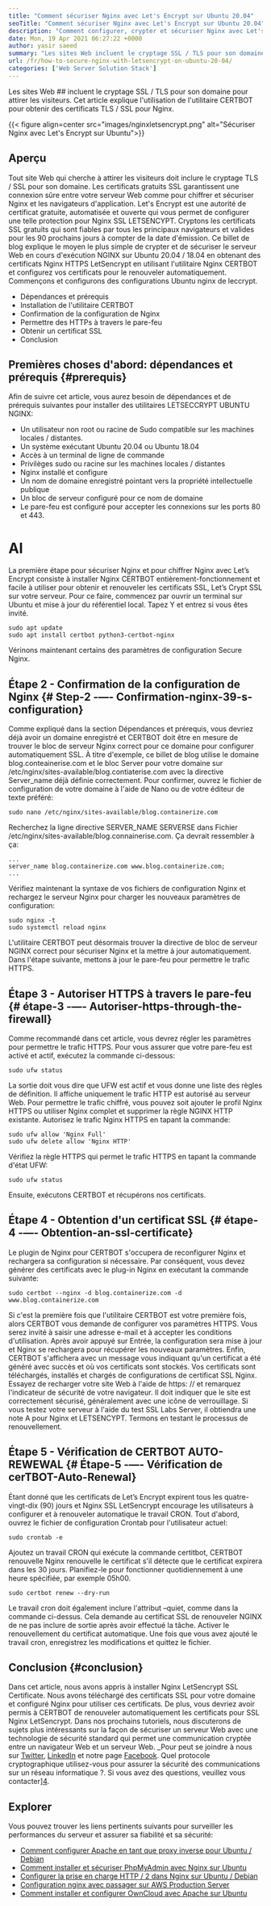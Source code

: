 ```yaml
---
title: "Comment sécuriser Nginx avec Let's Encrypt sur Ubuntu 20.04" 
seoTitle: "Comment sécuriser Nginx avec Let's Encrypt sur Ubuntu 20.04" 
description: "Comment configurer, crypter et sécuriser Nginx avec Let's Encrypt sur Ubuntu. Cryptons le client pour générer des certificats pour configurer automatiquement Nginx." 
date: Mon, 19 Apr 2021 06:27:22 +0000
author: yasir saeed
summary: "Les sites Web incluent le cryptage SSL / TLS pour son domaine pour attirer les visiteurs. Cet article explique l'utilisation de l'utilitaire CERTBOT pour obtenir des certificats TLS / SSL pour Nginx." 
url: /fr/how-to-secure-nginx-with-letsencrypt-on-ubuntu-20-04/
categories: ['Web Server Solution Stack']
---
```


Les sites Web ## incluent le cryptage SSL / TLS pour son domaine pour attirer les visiteurs. Cet article explique l'utilisation de l'utilitaire CERTBOT pour obtenir des certificats TLS / SSL pour Nginx.

{{< figure align=center src="images/nginxletsencrypt.png" alt="Sécuriser Nginx avec Let's Encrypt sur Ubuntu">}}


## **Aperçu**
Tout site Web qui cherche à attirer les visiteurs doit inclure le cryptage TLS / SSL pour son domaine. Les certificats gratuits SSL garantissent une connexion sûre entre votre serveur Web comme pour chiffrer et sécuriser Nginx et les navigateurs d'application. Let's Encrypt est une autorité de certificat gratuite, automatisée et ouverte qui vous permet de configurer une telle protection pour Nginx SSL LETSENCYPT. Cryptons les certificats SSL gratuits qui sont fiables par tous les principaux navigateurs et valides pour les 90 prochains jours à compter de la date d'émission.
Ce billet de blog explique le moyen le plus simple de crypter et de sécuriser le serveur Web en cours d'exécution NGINX sur Ubuntu 20.04 / 18.04 en obtenant des certificats Nginx HTTPS LetSencrypt en utilisant l'utilitaire Nginx CERTBOT et configurez vos certificats pour le renouveler automatiquement. Commençons et configurons des configurations Ubuntu nginx de leccrypt.
  * Dépendances et prérequis
  * Installation de l'utilitaire CERTBOT
  * Confirmation de la configuration de Nginx
  * Permettre des HTTPs à travers le pare-feu
  * Obtenir un certificat SSL
  * Conclusion

## Premières choses d'abord: dépendances et prérequis   {#prerequis}
Afin de suivre cet article, vous aurez besoin de dépendances et de prérequis suivantes pour installer des utilitaires LETSECCRYPT UBUNTU NGINX:
  * Un utilisateur non root ou racine de Sudo compatible sur les machines locales / distantes.
  * Un système exécutant Ubuntu 20.04 ou Ubuntu 18.04
  * Accès à un terminal de ligne de commande
  * Privilèges sudo ou racine sur les machines locales / distantes
  * Nginx installé et configure
  * Un nom de domaine enregistré pointant vers la propriété intellectuelle publique
  * Un bloc de serveur configuré pour ce nom de domaine
  * Le pare-feu est configuré pour accepter les connexions sur les ports 80 et 443.

# Al
La première étape pour sécuriser Nginx et pour chiffrer Nginx avec Let’s Encrypt consiste à installer Nginx CERTBOT entièrement-fonctionnement et facile à utiliser pour obtenir et renouveler les certificats SSL, Let’s Crypt SSL sur votre serveur. Pour ce faire, commencez par ouvrir un terminal sur Ubuntu et mise à jour du référentiel local. Tapez Y et entrez si vous êtes invité.
```
sudo apt update
sudo apt install certbot python3-certbot-nginx

```
Vérinons maintenant certains des paramètres de configuration Secure Nginx.

## Étape 2 - Confirmation de la configuration de Nginx   {# Step-2 -—- Confirmation-nginx-39-s-configuration}
Comme expliqué dans la section Dépendances et prérequis, vous devriez déjà avoir un domaine enregistré et CERTBOT doit être en mesure de trouver le bloc de serveur Nginx correct pour ce domaine pour configurer automatiquement SSL. À titre d'exemple, ce billet de blog utilise le domaine blog.conteainerise.com et le bloc Server pour votre domaine sur /etc/nginx/sites-available/blog.contiaterise.com avec la directive Server_name déjà définie correctement.
Pour confirmer, ouvrez le fichier de configuration de votre domaine à l'aide de Nano ou de votre éditeur de texte préféré:
```
sudo nano /etc/nginx/sites-available/blog.containerize.com

```
Recherchez la ligne directive SERVER_NAME SERVERSE dans Fichier /etc/nginx/sites-available/blog.connainerise.com. Ça devrait ressembler à ça:
```
...
server_name blog.containerize.com www.blog.containerize.com;
...
```
Vérifiez maintenant la syntaxe de vos fichiers de configuration Nginx et rechargez le serveur Nginx pour charger les nouveaux paramètres de configuration:
```
sudo nginx -t
sudo systemctl reload nginx

```
L'utilitaire CERTBOT peut désormais trouver la directive de bloc de serveur NGINX correct pour sécuriser Nginx et la mettre à jour automatiquement. Dans l'étape suivante, mettons à jour le pare-feu pour permettre le trafic HTTPS.

## Étape 3 - Autoriser HTTPS à travers le pare-feu   {# étape-3 -—- Autoriser-https-through-the-firewall}
Comme recommandé dans cet article, vous devrez régler les paramètres pour permettre le trafic HTTPS. Pour vous assurer que votre pare-feu est activé et actif, exécutez la commande ci-dessous:
```
sudo ufw status

```
La sortie doit vous dire que UFW est actif et vous donne une liste des règles de définition. Il affiche uniquement le trafic HTTP est autorisé au serveur Web. Pour permettre le trafic chiffré, vous pouvez soit ajouter le profil Nginx HTTPS ou utiliser Nginx complet et supprimer la règle NGINX HTTP existante. Autorisez le trafic Nginx HTTPS en tapant la commande:
```
sudo ufw allow 'Nginx Full'
sudo ufw delete allow 'Nginx HTTP'

```
Vérifiez la règle HTTPS qui permet le trafic HTTPS en tapant la commande d'état UFW:
```
sudo ufw status

```
Ensuite, exécutons CERTBOT et récupérons nos certificats.

## Étape 4 - Obtention d'un certificat SSL   {# étape-4 -—- Obtention-an-ssl-certificate}
Le plugin de Nginx pour CERTBOT s'occupera de reconfigurer Nginx et rechargera sa configuration si nécessaire. Par conséquent, vous devez générer des certificats avec le plug-in Nginx en exécutant la commande suivante:
```
sudo certbot --nginx -d blog.containerize.com -d www.blog.containerize.com

```
Si c'est la première fois que l'utilitaire CERTBOT est votre première fois, alors CERTBOT vous demande de configurer vos paramètres HTTPS. Vous serez invité à saisir une adresse e-mail et à accepter les conditions d'utilisation. Après avoir appuyé sur Entrée, la configuration sera mise à jour et Nginx se rechargera pour récupérer les nouveaux paramètres. Enfin, CERTBOT s'affichera avec un message vous indiquant qu'un certificat a été généré avec succès et où vos certificats sont stockés.
Vos certificats sont téléchargés, installés et chargés de configurations de certificat SSL Nginx. Essayez de recharger votre site Web à l'aide de https: // et remarquez l'indicateur de sécurité de votre navigateur. Il doit indiquer que le site est correctement sécurisé, généralement avec une icône de verrouillage. Si vous testez votre serveur à l'aide du test SSL Labs Server, il obtiendra une note A pour Nginx et LETSENCYPT.
Termons en testant le processus de renouvellement.

## Étape 5 - Vérification de CERTBOT AUTO-REWEWAL   {# Étape-5 -—- Vérification de cerTBOT-Auto-Renewal}
Étant donné que les certificats de Let’s Encrypt expirent tous les quatre-vingt-dix (90) jours et Nginx SSL LetSencrypt encourage les utilisateurs à configurer et à renouveler automatique le travail CRON. Tout d'abord, ouvrez le fichier de configuration Crontab pour l'utilisateur actuel:
```
sudo crontab -e
```
Ajoutez un travail CRON qui exécute la commande certitbot, CERTBOT renouvelle Nginx renouvelle le certificat s'il détecte que le certificat expirera dans les 30 jours. Planifiez-le pour fonctionner quotidiennement à une heure spécifiée, par exemple 05h00.
```
sudo certbot renew --dry-run

```
Le travail cron doit également inclure l'attribut –quiet, comme dans la commande ci-dessus. Cela demande au certificat SSL de renouveler NGINX de ne pas inclure de sortie après avoir effectué la tâche. Activer le renouvellement du certificat automatique. Une fois que vous avez ajouté le travail cron, enregistrez les modifications et quittez le fichier.

## Conclusion   {#conclusion}
Dans cet article, nous avons appris à installer Nginx LetSencrypt SSL Certificate. Nous avons téléchargé des certificats SSL pour votre domaine et configuré Nginx pour utiliser ces certificats. De plus, vous devriez avoir permis à CERTBOT de renouveler automatiquement les certificats pour SSL Nginx LetSencrypt. Dans nos prochains tutoriels, nous discuterons de sujets plus intéressants sur la façon de sécuriser un serveur Web avec une technologie de sécurité standard qui permet une communication cryptée entre un navigateur Web et un serveur Web.
_Pour peut se joindre à nous sur [Twitter][1], [LinkedIn][2] et notre page [Facebook][3]. Quel protocole cryptographique utilisez-vous pour assurer la sécurité des communications sur un réseau informatique ?. Si vous avez des questions, veuillez vous contacter][4].

## Explorer
Vous pouvez trouver les liens pertinents suivants pour surveiller les performances du serveur et assurer sa fiabilité et sa sécurité:
  * [Comment configurer Apache en tant que proxy inverse pour Ubuntu / Debian][5]
  * [Comment installer et sécuriser PhpMyAdmin avec Nginx sur Ubuntu][6]
  * [Configurer la prise en charge HTTP / 2 dans Nginx sur Ubuntu / Debian][7]
  * [Configuration nginx avec passager sur AWS Production Server][8]
  * [Comment installer et configurer OwnCloud avec Apache sur Ubuntu][9]

  
[1]: https://twitter.com/containerize_co
[2]: https://www.linkedin.com/company/containerize/
[3]: http://facebook.com/containerize
[4]: mailto:yasir.saeed@aspose.com
[5]: https://blog.containerize.com/web-server-solution-stack/how-to-configure-apache-as-a-reverse-proxy-for-ubuntudebian/
[6]: https://blog.containerize.com/web-server-solution-stack/how-to-install-and-secure-phpmyadmin-with-nginx-on-ubuntu/
[7]: https://blog.containerize.com/web-server-solution-stack/how-to-configure-http2-support-in-nginx-on-ubuntudebian/
[8]: https://blog.containerize.com/web-server-solution-stack/how-to-setup-nginx-with-passenger-on-aws-production-server/
[9]: https://blog.containerize.com/backup-and-sync-software/how-to-install-and-configure-owncloud-with-apache-on-ubuntu/
